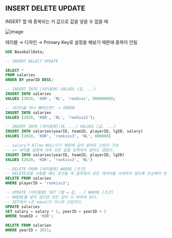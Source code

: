 ## INSERT DELETE UPDATE

INSERT 할 때 중복되는 키 값으로 값을 넣을 수 없을 때

![image](https://user-images.githubusercontent.com/75019048/138373928-f974aa8b-d0d1-44eb-bbfd-e8bc9cdd86fb.png)

테이블 → 디자인 → Primary Key로 설정을 해놨기 때문에 중복이 안됨

```sql
USE BaseballData;

-- INSERT DELECT UPDATE

SELECT *
FROM salaries
ORDER BY yearID DESC;

-- INSERT INTO [테이블명] VALUES (값, ...)
INSERT INTO salaries
VALUES (2020, 'KOR', 'NL', 'rookiss', 90000000);

-- 데이터를 하나 빼먹으면? -> ERROR
INSERT INTO salaries
VALUES (2020, 'KOR', 'NL', 'rookiss2');

-- INSERT INTO [테이블명](열, ...) VALUES [값, ...]
INSERT INTO salaries(yearID, teamID, playerID, lgID, salary)
VALUES (2020, 'KOR', 'rookiss3', 'NL', 800000)

-- salary가 Allow NULL이기 때문에 값이 없어도 산입이 가능 
-- => 테이블 설정에 따라 모든 값을 입력하지 않아도 괜찮다.
INSERT INTO salaries(yearID, teamID, playerID, lgID)
VALUES (2020, 'KOR', 'rookiss3', 'NL')

-- DELETE FROM [테이블명] WHERE [조건]
-- DELETE문을 사용할 때는 조건을 꼭 달아줘서 모든 데이터를 삭제하지 않도록 조심해야 한다.
DELETE FROM salaries
WHERE playerID = 'rookiss3';

-- UPDATE [테이블명] SET [열 = 값, ..] WHERE [조건]
-- WHERE를 넣지 않으면 모든 값이 다 바뀌게 된다.
-- SET에서 =은 equal이 아니라 산입이다.
UPDATE salaries
SET salary = salary * 2, yearID = yearID + 1
WHERE teamID = 'KOR';

DELETE FROM salaries
WHERE yearID = 2021; 
```
